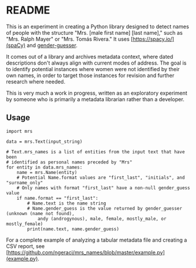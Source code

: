 # README

This is an experiment in creating a Python library designed to detect names of people with the structure "Mrs. \[male first name\] \[last name\]," such as "Mrs. Ralph Mayer" or "Mrs. Tomás Rivera." It uses [https://spacy.io/](spaCy) and [gender-guesser](https://pypi.org/project/gender-guesser/). 

It comes out of a library and archives metadata context, where dated descriptions don't always align with current modes of address. The goal is to identify potential instances where women were not identified by their own names, in order to target those instances for revision and further research where needed. 

This is very much a work in progress, written as an exploratory experiment by someone who is primarily a metadata librarian rather than a developer.

## Usage
```
import mrs

data = mrs.Text(input_string)

# Text.mrs_names is a list of entities from the input text that have been
# identified as personal names preceded by "Mrs"
for entity in data.mrs_names:
    name = mrs.Name(entity)
    # Potential Name.format values are "first_last", "initials", and "surname_only"
    # Only names with format "first_last" have a non-null gender_guess value
    if name.format == "first_last":
    	# Name.text is the name string
    	# Name.gender_guess is the value returned by gender_guesser (unknown (name not found),
            andy (androgynous), male, female, mostly_male, or mostly_female)
    	print(name.text, name.gender_guess)

```
For a complete example of analyzing a tabular metadata file and creating a CSV report, see [https://github.com/ngeraci/mrs_names/blob/master/example.py](example.py).